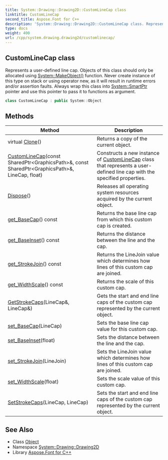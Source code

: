 ```yaml
---
title: System::Drawing::Drawing2D::CustomLineCap class
linktitle: CustomLineCap
second_title: Aspose.Font for C++
description: 'System::Drawing::Drawing2D::CustomLineCap class. Represents a user-defined line cap. Objects of this class should only be allocated using System::MakeObject() function. Never create instance of this type on stack or using operator new, as it will result in runtime errors and/or assertion faults. Always wrap this class into System::SmartPtr pointer and use this pointer to pass it to functions as argument in C++.'
type: docs
weight: 400
url: /cpp/system.drawing.drawing2d/customlinecap/
---
```

## CustomLineCap class


Represents a user-defined line cap. Objects of this class should only be allocated using [System::MakeObject()](../../system/makeobject/) function. Never create instance of this type on stack or using operator new, as it will result in runtime errors and/or assertion faults. Always wrap this class into [System::SmartPtr](../../system/smartptr/) pointer and use this pointer to pass it to functions as argument.

```cpp
class CustomLineCap : public System::Object
```

## Methods

| Method | Description |
| --- | --- |
| virtual [Clone](./clone/)() | Returns a copy of the current object. |
| [CustomLineCap](./customlinecap/)(const SharedPtr\<GraphicsPath\>\&, const SharedPtr\<GraphicsPath\>\&, LineCap, float) | Constructs a new instance of [CustomLineCap](./) class that represents a user-defined line cap with the specified properties. |
| [Dispose](./dispose/)() | Releases all operating system resources acquired by the current object. |
| [get_BaseCap](./get_basecap/)() const | Returns the base line cap from which this custom cap is created. |
| [get_BaseInset](./get_baseinset/)() const | Returns the distance between the line and the cap. |
| [get_StrokeJoin](./get_strokejoin/)() const | Returns the LineJoin value which determines how lines of this custom cap are joined. |
| [get_WidthScale](./get_widthscale/)() const | Returns the scale of this custom cap. |
| [GetStrokeCaps](./getstrokecaps/)(LineCap\&, LineCap\&) | Gets the start and end line caps of the custom cap represented by the current object. |
| [set_BaseCap](./set_basecap/)(LineCap) | Sets the base line cap value for this custom cap. |
| [set_BaseInset](./set_baseinset/)(float) | Sets the distance between the line and the cap. |
| [set_StrokeJoin](./set_strokejoin/)(LineJoin) | Sets the LineJoin value which determines how lines of this custom cap are joined. |
| [set_WidthScale](./set_widthscale/)(float) | Sets the scale value of this custom cap. |
| [SetStrokeCaps](./setstrokecaps/)(LineCap, LineCap) | Sets the start and end line caps of the custom cap represented by the current object. |
## See Also

* Class [Object](../../system/object/)
* Namespace [System::Drawing::Drawing2D](../)
* Library [Aspose.Font for C++](../../)

